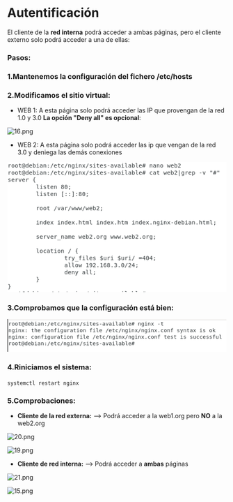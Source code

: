 # Autentificación

El cliente de la **red interna** podrá acceder a ambas páginas, pero el cliente externo solo podrá 
acceder a una de ellas:

### Pasos:

### 1.Mantenemos la configuración del fichero /etc/hosts

### 2.Modificamos el sitio virtual:

* WEB 1:
A esta página solo podrá acceder las IP que provengan de la red 1.0 y 3.0 **La opción "Deny all" es
opcional**:

![16.png](https://github.com/Juanrdls/NGINX/blob/main/Capturas/correcion1.PNG)

* WEB 2:
A esta página solo podrá acceder las ip que vengan de la red 3.0 y deniega las demás conexiones

![17.png](https://github.com/Juanrdls/NGINX/blob/main/Capturas/17.PNG)

### 3.Comprobamos que la configuración está bien:

![18.png](https://github.com/Juanrdls/NGINX/blob/main/Capturas/18.PNG)

### 4.Riniciamos el sistema:

``` systemctl restart nginx ```

### 5.Comprobaciones:

* **Cliente de la red externa:** --> Podrá acceder a la web1.org pero **NO** a la web2.org

![20.png](https://github.com/Juanrdls/NGINX/blob/main/Capturas/20.PNG)

![19.png](https://github.com/Juanrdls/NGINX/blob/main/Capturas/19.PNG)

* **Cliente de red interna:** --> Podrá acceder a **ambas** páginas

![21.png](https://github.com/Juanrdls/NGINX/blob/main/Capturas/20.PNG)

![15.png](https://github.com/Juanrdls/NGINX/blob/main/Capturas/15.PNG)
